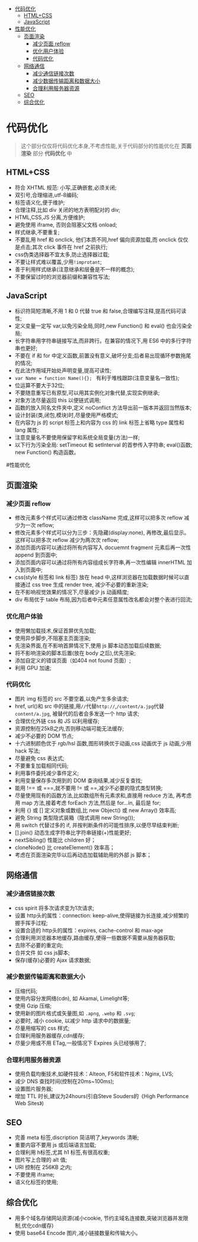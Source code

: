 <!-- MarkdownTOC -->

- [代码优化](#%E4%BB%A3%E7%A0%81%E4%BC%98%E5%8C%96)
  - [HTML+CSS](#htmlcss)
  - [JavaScript](#javascript)
- [性能优化](#%E6%80%A7%E8%83%BD%E4%BC%98%E5%8C%96)
  - [页面渲染](#%E9%A1%B5%E9%9D%A2%E6%B8%B2%E6%9F%93)
    - [减少页面 reflow](#%E5%87%8F%E5%B0%91%E9%A1%B5%E9%9D%A2-reflow)
    - [优化用户体验](#%E4%BC%98%E5%8C%96%E7%94%A8%E6%88%B7%E4%BD%93%E9%AA%8C)
    - [代码优化](#%E4%BB%A3%E7%A0%81%E4%BC%98%E5%8C%96-1)
  - [网络通信](#%E7%BD%91%E7%BB%9C%E9%80%9A%E4%BF%A1)
    - [减少通信链接次数](#%E5%87%8F%E5%B0%91%E9%80%9A%E4%BF%A1%E9%93%BE%E6%8E%A5%E6%AC%A1%E6%95%B0)
    - [减少数据传输距离和数据大小](#%E5%87%8F%E5%B0%91%E6%95%B0%E6%8D%AE%E4%BC%A0%E8%BE%93%E8%B7%9D%E7%A6%BB%E5%92%8C%E6%95%B0%E6%8D%AE%E5%A4%A7%E5%B0%8F)
    - [合理利用服务器资源](#%E5%90%88%E7%90%86%E5%88%A9%E7%94%A8%E6%9C%8D%E5%8A%A1%E5%99%A8%E8%B5%84%E6%BA%90)
  - [SEO](#seo)
  - [综合优化](#%E7%BB%BC%E5%90%88%E4%BC%98%E5%8C%96)

<!-- /MarkdownTOC -->

# 代码优化
> 这个部分仅仅将代码优化本身,不考虑性能,关于代码部分的性能优化在 **页面渲染** 部分 **代码优化** 中

## HTML+CSS
- 符合 XHTML 规范: 小写,正确嵌套,必须关闭;
- 双引号,合理缩进,utf-8编码;
- 标签语义化,便于维护;
- 合理注释,比如 div 关闭的地方表明配对的 div;
- HTML,CSS,JS 分离,方便维护;
- 避免使用 iframe, 否则会阻塞父文档 onload;
- 样式继承,不要重复;
- 不要乱用 href 和 onclick, 他们本质不同,href 偏向资源加载,而 onclick 仅仅是点击;其次 click 事件在 href 之前执行;
- css伪类选择器不宜太多,防止选择器过载;
- 不要让样式难以覆盖,少用`!improtant`;
- 善于利用样式继承(注意继承和层叠是不一样的概念);
- 不要保留过时的浏览器前缀和兼容性写法;

## JavaScript
- 标识符简短清晰,不用 1 和 0 代替 true 和 false,合理编写注释,提高代码可读性;
- 定义变量一定写 var,以免污染全局,同时,new Function() 和 eval() 也会污染全局;
- 长字符串用字符串链接写法,而非跨行。在兼容的情况下,用 ES6 中的多行字符串也更好;
- 不要在 if 和 for 中定义函数,前置没有意义,破坏分支;后者易出现循环参数拖尾的情况;
- 在此法作用域开始处声明变量,提高可读性;
- `var Name = function Name(){}; ` 有利于堆栈跟踪(注意变量名一致性);
- 位运算不要大于32位;
- 不要随意重写已有原型,可以用其实例化对象代替,实现实例继承;
- 对象方法尽量返回 this 以便链式调用;
- 函数的放入同名文件夹中,定义 noConflict 方法导出前一版本并返回当然版本;
- 设计封装(类,闭包,模块)时,尽量使用严格模式;
- 在内容为 js 的 script 标签上和内容为 css 的 link 标签上省略 type 属性和 lang 属性;
- 注意变量名不要使用保留字和系统全局变量(方法)一样;
- 以下行为污染全局: setTimeout 和 setInterval 的首参传入字符串; eval()函数; new Function() 构造函数。

#性能优化

## 页面渲染

### 减少页面 reflow
- 修改元素多个样式可以通过修改 className 完成,这样可以把多次 reflow 减少为一次 reflow;
- 修改元素多个样式可以分为三步：先隐藏(display:none), 再修改,最后显示。这样可以把多次 reflow 减少为两次次 reflow;
- 添加页面内容可以通过将所有内容写入 docuemnt fragment 元素后再一次性 append 到页面中;
- 添加页面内容可以通过将所有内容组成长字符串,再一次性编辑 innerHTML 加入到页面中;
- css(style 标签和 link 标签) 放在 head 中,这样浏览器在加载数据时候可以直接通过 css tree 生成 render tree, 减少不必要的重新渲染;
- 在不影响视觉效果的情况下,尽量减少 js 动画精度;
- div 布局优于 table 布局,因为后者中元素任意属性改名都会对整个表进行回流;

### 优化用户体验
- 使用懒加载技术,保证首屏优先加载;
- 使用异步脚步,不阻塞主页面渲染;
- 先渲染界面,在不影响首屏情况下,使用 js 脚本动态加载后续数据;
- 将不影响渲染的脚本后置(放在 body 之后),优先渲染;
- 添加自定义的错误页面（如404 not found 页面）;
- 利用 GPU 加速;

### 代码优化
- 图片 img 标签的 src 不要空着,以免产生多余请求;
- href, url()和 src 中的链接,用`//`代替`http://`,`/content/a.jpg`代替`content/a.jpg`, 被替代的后者会多发送一个 http 请求;
- 合理优化外链 css 和 JS 以利用缓存;
- 资源控制在25kB之内,否则移动端可能无法缓存;
- 减少不必要的 DOM 节点;
- 十六进制颜色优于 rgb/hsl 函数,图形转换优于动画,css 动画优于 js 动画,少用 hack 写法;
- 尽量避免 css 表达式;
- 不要重复加载相同代码;
- 利用事件委托减少事件定义;
- 利用变量保存多次用到的 DOM 查询结果,减少反复查找;
- 能用 !== 或 ===,就不要用 != 或 ==,减少不必要的隐式类型转换;
- 尽量使用现有的函数方法,比如数组所有元素求和,直接用 reduce 方法, 再考虑用 map 方法,接着考虑 forEach 方法,然后是 for...in, 最后是 for;
- 利用 {} 或 [] 定义对象或数组,比 new Object() 或 new Array() 效率高;
- 避免 String 类型隐式装箱（隐式调用 new String());
- 用 switch 代替过多的 if, 并按判断条件的可能性排序,以便尽早结束判断;
- [].join() 动态生成字符串比字符串链接(+)性能更好;
- nextSibling() 性能比 children 好；
- cloneNode() 比 createElement() 效率高；
- 考虑在页面渲染完毕以后再动态加载辅助用的外部 js 脚本；

## 网络通信

### 减少通信链接次数

- css spirit 将多次请求变为1次请求;
- 设置 http头的属性：connection: keep-alive,使得链接为长连接,减少频繁的握手挥手过程;
- 设置合适的 http头的属性：expires, cache-control 和 max-age
- 合理利用浏览器本地缓存,路由缓存,使得一些数据不需要从服务器获取;
- 去除不必要的重定向;
- 合并文件 如 css js脚本;
- 保存(缓存)必要的 Ajax 请求数据;

### 减少数据传输距离和数据大小
- 压缩代码;
- 使用内容分发网络(cdn), 如 Akamai, Limelight等;
- 使用 Gzip 压缩;
- 使用新的图片格式或矢量图,如 `.apng`, `.webp` 和 `.svg`;
- 必要时, 减小 cookie, 以减少 http 请求中的数据量;
- 尽量用缩写的 css 样式;
- 合理利用服务器缓存,cdn缓存;
- 尽量少用或不用 ETag,一般情况下 Expires 头已经够用了;

### 合理利用服务器资源
- 使用负载均衡技术,如硬件技术：Alteon, F5和软件技术：Nginx, LVS;
- 减少 DNS 查找时间(控制在20ms~100ms);
- 设置图片服务器;
- 增加 TTL 时长,建议为24hours(引自Steve Souders的《High Performance Web Sites》)

## SEO
- 完善 meta 标签,discription 简洁明了,keywords 清晰;
- 重要内容不要用 js 或后端语言加载;
- 合理利用 h标签,尤其 h1 标签,有很高权重;
- 图片写上合理的 alt 值;
- URI 控制在 256KB 之内;
- 不要使用 iframe;
- 语义化标签的使用;

## 综合优化
- 用多个域名存储网站资源(减小cookie, 节约主域名连接数,突破浏览器并发限制,优化cdn缓存)
- 使用 base64 Encode 图片,减小链接数量和传输大小。














